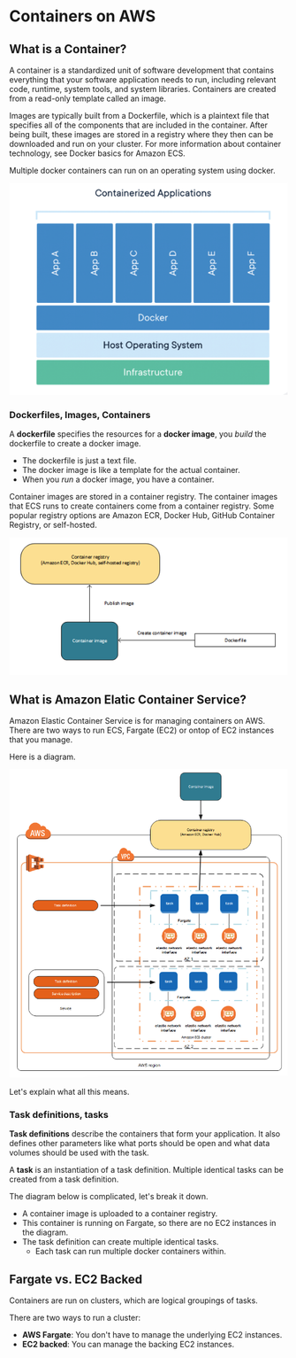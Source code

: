 # Containers on AWS

## What is a Container?

A container is a standardized unit of software development that contains everything that your software application needs to run, including relevant code, runtime, system tools, and system libraries. Containers are created from a read-only template called an image.

Images are typically built from a Dockerfile, which is a plaintext file that specifies all of the components that are included in the container. After being built, these images are stored in a registry where they then can be downloaded and run on your cluster. For more information about container technology, see Docker basics for Amazon ECS.

Multiple docker containers can run on an operating system using docker.

![Docker](./images/container-docker.png)

### Dockerfiles, Images, Containers

A **dockerfile** specifies the resources for a **docker image**, you *build* the dockerfile to create a docker image. 

* The dockerfile is just a text file. 
* The docker image is like a template for the actual container.
* When you *run* a docker image, you have a container.

Container images are stored in a container registry. The container images that ECS runs to create containers come from a container registry. Some popular registry options are Amazon ECR, Docker Hub, GitHub Container Registry, or self-hosted.

![Docker](./images/container-registry.png)

## What is Amazon Elatic Container Service?

Amazon Elastic Container Service is for managing containers on AWS. There are two ways to run ECS, Fargate (EC2) or ontop of EC2 instances that you manage.

Here is a diagram.

![Docker](./images/ecs.png)

Let's explain what all this means.

### Task definitions, tasks

**Task definitions** describe the containers that form your application. It also defines other parameters like what ports should be open and what data volumes should be used with the task.

A **task** is an instantiation of a task definition. Multiple identical tasks can be created from a task definition.

The diagram below is complicated, let's break it down.

* A container image is uploaded to a container registry.
* This container is running on Fargate, so there are no EC2 instances in the diagram.
* The task definition can create multiple identical tasks.
  * Each task can run multiple docker containers within.

## Fargate vs. EC2 Backed

Containers are run on clusters, which are logical groupings of tasks. 

There are two ways to run a cluster:

* **AWS Fargate**: You don't have to manage the underlying EC2 instances.
* **EC2 backed**: You can manage the backing EC2 instances.
